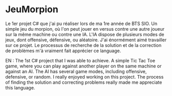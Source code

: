 # JeuMorpion
Le 1er projet C# que j'ai pu réaliser lors de ma 1re année de BTS SIO. 
Un simple jeu du morpion, où l'on peut jouer en versus contre une autre joueur sur la même machine ou contre une IA.
L'IA dispose de plusieurs modes de jeux, dont offensive, défensive, ou aléatoire. 
J'ai énormément aimé travailler sur ce projet. Le processus de recherche de la solution et de la correction de problèmes m'à vraiment fait apprécier ce language. 

EN : 
The 1st C# project that I was able to achieve.
A simple Tic Tac Toe game, where you can play against another player on the same machine or against an AI.
The AI has several game modes, including offensive, defensive, or random.
I really enjoyed working on this project. The process of finding the solution and correcting problems really made me appreciate this language.
